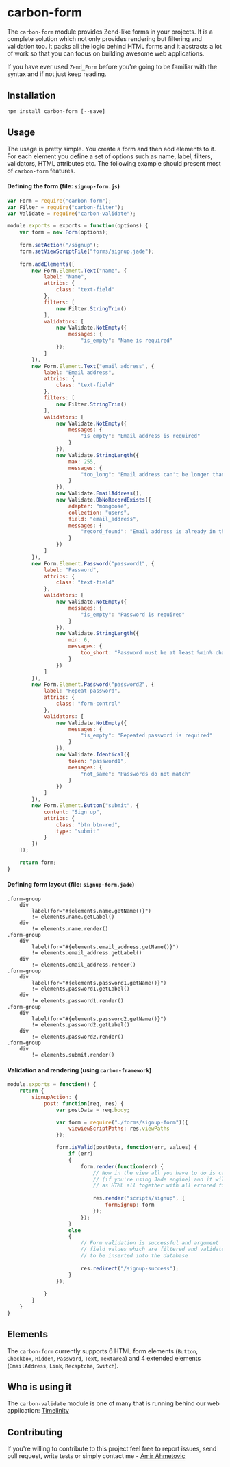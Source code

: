 # carbon-form
The `carbon-form` module provides Zend-like forms in your projects. It is a complete solution which not only provides rendering but filtering and validation too. It packs all the logic behind HTML forms and it abstracts a lot of work so that you can focus on building awesome web applications.

If you have ever used `Zend_Form` before you're going to be familiar with the syntax and if not just keep reading.

## Installation
```
npm install carbon-form [--save]
```

## Usage
The usage is pretty simple. You create a form and then add elements to it. For each element you define a set of options such as name, label, filters, validators, HTML attributes etc. The following example should present most of `carbon-form` features.

#### Defining the form (file: `signup-form.js`)
```js
var Form = require("carbon-form");
var Filter = require("carbon-filter");
var Validate = require("carbon-validate");

module.exports = exports = function(options) {
    var form = new Form(options);
    
    form.setAction("/signup");
    form.setViewScriptFile("forms/signup.jade");
    
    form.addElements([
        new Form.Element.Text("name", {
            label: "Name",
            attribs: {
                class: "text-field"
            },
            filters: [
                new Filter.StringTrim()
            ],
            validators: [
                new Validate.NotEmpty({
                    messages: {
                        "is_empty": "Name is required"
                });
            ]
        }),
        new Form.Element.Text("email_address", {
            label: "Email address",
            attribs: {
                class: "text-field"
            },
            filters: [
                new Filter.StringTrim()
            ],
            validators: [
                new Validate.NotEmpty({
                    messages: {
                        "is_empty": "Email address is required"
                    }
                }),
                new Validate.StringLength({
                    max: 255,
                    messages: {
                        "too_long": "Email address can't be longer than %max% characters"
                    }
                }),
                new Validate.EmailAddress(),
                new Validate.DbNoRecordExists({
                    adapter: "mongoose",
                    collection: "users",
                    field: "email_address",
                    messages: {
                        "record_found": "Email address is already in the database"
                    }
                })
            ]
        }),
        new Form.Element.Password("password1", {
            label: "Password",
            attribs: {
                class: "text-field"
            },
            validators: [
                new Validate.NotEmpty({
                    messages: {
                        "is_empty": "Password is required"
                    }
                }),
                new Validate.StringLength({
                    min: 6,
                    messages: {
                        too_short: "Password must be at least %min% characters long"
                    }
                })
            ]
        }),
        new Form.Element.Password("password2", {
            label: "Repeat password",
            attribs: {
                class: "form-control"
            },
            validators: [
                new Validate.NotEmpty({
                    messages: {
                        "is_empty": "Repeated password is required"
                    }
                }),
                new Validate.Identical({
                    token: "password1",
                    messages: {
                        "not_same": "Passwords do not match"
                    }
                })
            ]
        }),
        new Form.Element.Button("submit", {
            content: "Sign up",
            attribs: {
                class: "btn btn-red",
                type: "submit"
            }
        })
    ]);

    return form;
}
```

#### Defining form layout (file: `signup-form.jade`)
```Jade
.form-group
	div
		label(for="#{elements.name.getName()}")
		!= elements.name.getLabel()
	div
		!= elements.name.render()  
.form-group
	div
		label(for="#{elements.email_address.getName()}")
		!= elements.email_address.getLabel()
	div
		!= elements.email_address.render()  
.form-group
	div
		label(for="#{elements.password1.getName()}")
		!= elements.password1.getLabel()
	div
		!= elements.password1.render()  
.form-group
	div
		label(for="#{elements.password2.getName()}")
		!= elements.password2.getLabel()
	div
		!= elements.password2.render()  
.form-group
	div
		!= elements.submit.render()    
```

#### Validation and rendering (using `carbon-framework`)
```js
module.exports = function() {
	return {
		signupAction: {
            post: function(req, res) {
                var postData = req.body;

                var form = require("./forms/signup-form")({
                    viewiewScriptPaths: res.viewPaths
                });

                form.isValid(postData, function(err, values) {
                    if (err)
                    {
                        form.render(function(err) {
                            // Now in the view all you have to do is call `!= form.render()`
                            // (if you're using Jade engine) and it will return rendered form 
                            // as HTML all together with all errored fields
                            
                            res.render("scripts/signup", {
                                formSignup: form
                            });
                        });
                    }
                    else
                    {
                        // Form validation is successful and argument `values` now contains all 
                        // field values which are filtered and validated and therefor safe 
                        // to be inserted into the database
                        
                        res.redirect("/signup-success");
                    }
                });
                
            }
		}
	}
}
```

## Elements
The `carbon-form` currently supports 6 HTML form elements (`Button`, `Checkbox`, `Hidden`, `Password`, `Text`, `Textarea`) and 4 extended elements (`EmailAddress`, `Link`, `Recaptcha`, `Switch`).

## Who is using it
The `carbon-validate` module is one of many that is running behind our web application: [Timelinity](https://www.timelinity.com)

## Contributing
If you're willing to contribute to this project feel free to report issues, send pull request, write tests or simply contact me - [Amir Ahmetovic](https://github.com/choxnox)
